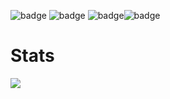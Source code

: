 


![badge](https://img.shields.io/badge/Javascript-ffffff.svg?style=for-the-badge&logo=JavaScript&logoColor=ff8800&labelColor=ffffff)
![badge](https://img.shields.io/badge/html-ffffff.svg?style=for-the-badge&logo=HTML5&logoColor=ff8800&labelColor=ffffff)
![badge](https://img.shields.io/badge/CSS-ffffff.svg?style=for-the-badge&logo=CSS3&logoColor=00bfff&labelColor=ffffff)![badge](https://img.shields.io/badge/Arduino-ffffff.svg?style=for-the-badge&logo=Arduino&logoColor=00ffcc&labelColor=ffffff)



# Stats
<p align"center">
  <img src="https://github-readme-stats.vercel.app/api/top-langs/?username=danieldavemena&layout=compact&theme=dark#gh-dark-mode-only"/>
</p>
